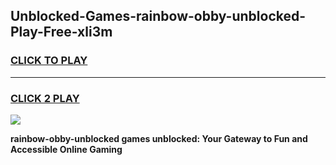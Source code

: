 
## Unblocked-Games-rainbow-obby-unblocked-Play-Free-xli3m
<h3>
<a href="https://premium76.site?title=rainbow-obby-unblocked&ref=20M">CLICK TO PLAY</a></h3>
<hr>

<h3>
<a href="https://premium76.site?title=rainbow-obby-unblocked&ref=20M">CLICK 2 PLAY</a>
  
</h3>

<a href="https://premium76.site?title=rainbow-obby-unblocked&ref=19M"><img src="https://clearcache.store/games.png"></a>


**rainbow-obby-unblocked games unblocked: Your Gateway to Fun and Accessible Online Gaming**
